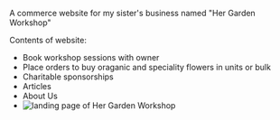 A commerce website for my sister's business named "Her Garden Workshop" 

Contents of website:
  - Book workshop sessions with owner
  - Place orders to buy oraganic and speciality flowers in units or bulk
  - Charitable sponsorships
  - Articles
  - About Us
  - ![landing page of Her Garden Workshop](https://i.makeagif.com/media/3-27-2022/n8pbk6.gif)
